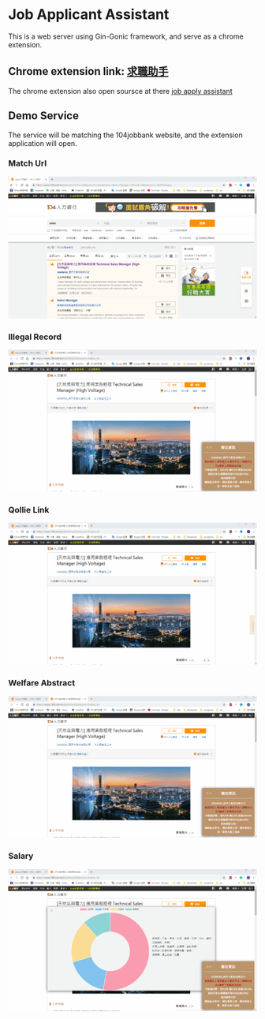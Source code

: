 Job Applicant Assistant
========================
This is a web server using Gin-Gonic framework, and serve as a chrome extension.

Chrome extension link: <a href="https://tinyurl.com/y4j54rpl">求職助手</a>
------------------------

The chrome extension also open soursce at there <a href="https://github.com/CaiYueTing/job-apply-assistant">job apply assistant</a>


Demo Service
---------------------------
The service will be matching the 104jobbank website, and the extension application will open.

<h3>Match Url

![alt text](https://github.com/CaiYueTing/Job_Applicant_Assistant/blob/master/demo/match_url.gif)

<h3>Illegal Record

![alt text](https://github.com/CaiYueTing/Job_Applicant_Assistant/blob/master/demo/illegalrecord.gif)

<h3>Qollie Link

![alt text](https://github.com/CaiYueTing/Job_Applicant_Assistant/blob/master/demo/qollie.gif)

<h3>Welfare Abstract

![alt text](https://github.com/CaiYueTing/Job_Applicant_Assistant/blob/master/demo/welfare.gif)

<h3>Salary

![alt text](https://github.com/CaiYueTing/Job_Applicant_Assistant/blob/master/demo/salary.gif)